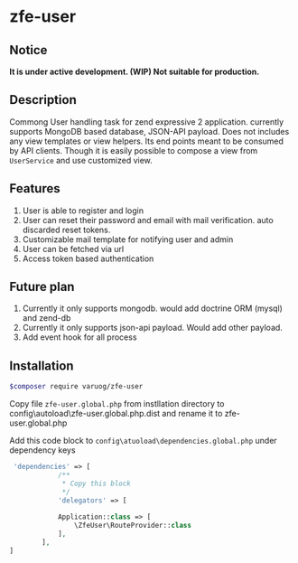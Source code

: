 # zfe-user

## Notice
**It is under active development. (WIP) Not suitable for production.**


## Description
Commong User handling task for zend expressive 2 application. currently supports 
MongoDB based database, JSON-API payload. Does not includes any view templates 
or view helpers. Its end points meant to be consumed by API clients. Though it 
is easily possible to compose a view from `UserService` and use customized view.


## Features
1. User is able to register and login
2. User can reset their password and email with mail verification. auto discarded
reset tokens.
3. Customizable mail template for notifying user and admin
4. User can be fetched via url
5. Access token based authentication

## Future plan
1. Currently it only supports mongodb. would add doctrine ORM (mysql) and zend-db
2. Currently it only supports json-api payload. Would add other payload.
3. Add event hook for all process

## Installation
```bash
$composer require varuog/zfe-user
```

Copy file `zfe-user.global.php` from instllation directory  to config\autoload\zfe-user.global.php.dist and
rename it to zfe-user.global.php

Add this code block to `config\atuoload\dependencies.global.php` under dependency keys
```php
 'dependencies' => [
            /**
             * Copy this block
             */
            'delegators' => [
           
            Application::class => [
                \ZfeUser\RouteProvider::class
            ],
        ],
]
```

